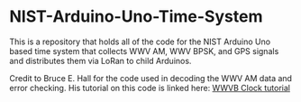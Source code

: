 # NIST-Arduino-Uno-Time-System

This is a repository that holds all of the code for the NIST Arduino Uno based time system that collects WWV AM, WWV BPSK, and GPS signals and distributes them via LoRan to child Arduinos.

Credit to Bruce E. Hall for the code used in decoding the WWV AM data and error checking. His tutorial on this code is linked here: [WWVB Clock tutorial](https://universal-solder.ca/downloads/WWVB%20Clock%20Project%20by%20Bruce%20Hall.pdf)
